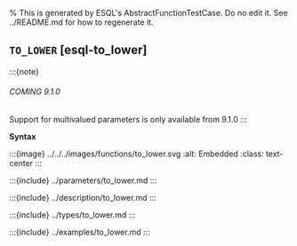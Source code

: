 % This is generated by ESQL's AbstractFunctionTestCase. Do no edit it. See ../README.md for how to regenerate it.

## `TO_LOWER` [esql-to_lower]
:::{note}
###### COMING 9.1.0

Support for multivalued parameters is only available from 9.1.0
:::

**Syntax**

:::{image} ../../../images/functions/to_lower.svg
:alt: Embedded
:class: text-center
:::


:::{include} ../parameters/to_lower.md
:::

:::{include} ../description/to_lower.md
:::

:::{include} ../types/to_lower.md
:::

:::{include} ../examples/to_lower.md
:::
